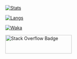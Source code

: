 [![Stats](https://stats.wwerner.vercel.app/api?username=wwerner&layout=compact&langs_count=10&show_icons=true&count_private=true&include_all_commits=true&custom_title=Some%20stats%20of%20arguable%20accuracy)](https://wolfgang-werner.net)

[![Langs](https://stats.wwerner.vercel.app/api/top-langs?username=wwerner&layout=compact&langs_count=10&custom_title=Languages&hide=shell,tex,html)](https://wolfgang-werner.net)

[![Waka](https://stats.wwerner.vercel.app/api/wakatime?username=@wwerner&layout=compact&custom_title=last%20week%20in%20code)](https://wolfgang-werner.net)

<!--
<img src="https://github.com/wwerner/stats/blob/master/generated/languages.svg#gh-light-mode-only" />
<img src="https://stats.wwerner.vercel.app/api/wakatime?username=@wwerner&layout=compact&custom_title=Last%20week%20in%20code" />
-->


<a href="https://stackexchange.com/users/65901"><img src="https://stackexchange.com/users/flair/65901.png?theme=clean" width="208" height="58" alt="Stack Overflow Badge" title="wwerner on stack overflow"></a>

